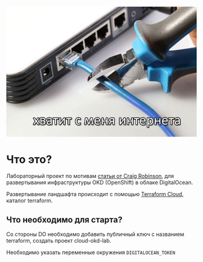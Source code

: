 ![okd-cloud-lab](/project.jpg)

# Что это?

Лабораторный проект по мотивам [статьи от Craig Robinson](https://itnext.io/guide-installing-an-okd-4-5-cluster-508a2631cbee), для развертывания инфраструктуры OKD (OpenShift) в облаке DigitalOcean.

Развертывание ландшафта происходит с помощью [Terraform Cloud](https://www.terraform.io/cloud), каталог terraform.


## Что необходимо для старта?

Со стороны DO необходимо добавить публичный ключ с названием terraform, создать проект cloud-okd-lab.

Необходимо указать переменные окружения `DIGITALOCEAN_TOKEN`
